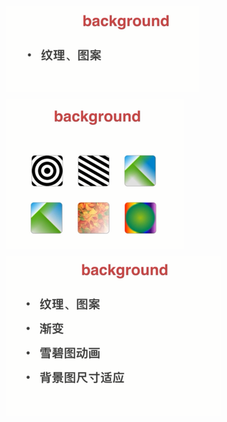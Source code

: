 ![](image/note/1648175941759.png)

![](image/note/1648175955697.png)

![](image/note/1648175993668.png)
